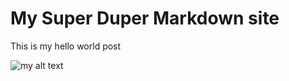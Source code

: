 # My Super Duper Markdown site

This is my hello world post

![my alt text](http://www.swinburne.edu.au/media/swinburneeduau/homepage/feature-events-and-news/gameslab-planet-480.jpg)